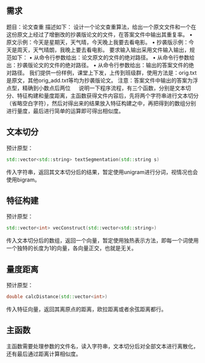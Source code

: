 ## 需求
题目：论文查重
描述如下：
设计一个论文查重算法，给出一个原文文件和一个在这份原文上经过了增删改的抄袭版论文的文件，在答案文件中输出其重复率。
•	原文示例：今天是星期天，天气晴，今天晚上我要去看电影。
•	抄袭版示例：今天是周天，天气晴朗，我晚上要去看电影。
要求输入输出采用文件输入输出，规范如下：
•	从命令行参数给出：论文原文的文件的绝对路径。
•	从命令行参数给出：抄袭版论文的文件的绝对路径。
•	从命令行参数给出：输出的答案文件的绝对路径。
我们提供一份样例，课堂上下发，上传到班级群，使用方法是：orig.txt是原文，其他orig_add.txt等均为抄袭版论文。
注意：答案文件中输出的答案为浮点型，精确到小数点后两位
 
	说明一下程序流程，有三个函数，分别是文本切分、特征构建和量度距离，主函数获得文件内容后，先将两个字符串进行文本切分（省略空白字符），然后对得出来的结果放入特征构建之中，再把得到的数组分别进行量度，最后进行简单的运算即可得出相似度。
## 文本切分
预计原型：
```cpp
std::vector<std::string> textSegmentation(std::string s)
```
传入字符串，返回其文本切分后的结果，暂定使用unigram进行分词，视情况也会使用bigram。
## 特征构建
预计原型：
```cpp
std::vector<int> vecConstruct(std::vector<std::string>)
```
传入文本切分后的数组，返回一个向量，暂定使用独热表示方法，即每一个词使用一个独特的长度为1的向量，各向量正交，也就是无关。
## 量度距离
预计原型：
```cpp
double calcDistance(std::vector<int>)
```
传入特征向量，返回其离原点的距离，欧拉距离或者余弦距离都行。
## 主函数
主函数需要处理参数的文件名，读入字符串，文本切分后对全部文本进行离散化，还有最后通过距离计算相似度。
